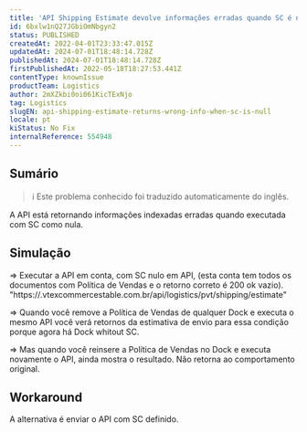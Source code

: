 ```yaml
---
title: 'API Shipping Estimate devolve informações erradas quando SC é nulo'
id: 6bxlw1nQ27JGbiOmNbgyn2
status: PUBLISHED
createdAt: 2022-04-01T23:33:47.015Z
updatedAt: 2024-07-01T18:48:14.728Z
publishedAt: 2024-07-01T18:48:14.728Z
firstPublishedAt: 2022-05-18T18:27:53.441Z
contentType: knownIssue
productTeam: Logistics
author: 2mXZkbi0oi061KicTExNjo
tag: Logistics
slugEN: api-shipping-estimate-returns-wrong-info-when-sc-is-null
locale: pt
kiStatus: No Fix
internalReference: 554948
---
```


## Sumário

>ℹ️ Este problema conhecido foi traduzido automaticamente do inglês.



A API está retornando informações indexadas erradas quando executada com SC como nula.



## Simulação



=> Executar a API em conta, com SC nulo em API, (esta conta tem todos os documentos com Política de Vendas e o retorno correto é 200 ok vazio).
"https://.vtexcommercestable.com.br/api/logistics/pvt/shipping/estimate"

=> Quando você remove a Política de Vendas de qualquer Dock e executa o mesmo API você verá retornos da estimativa de envio para essa condição porque agora há Dock whitout SC.

=> Mas quando você reinsere a Política de Vendas no Dock e executa novamente o API, ainda mostra o resultado. Não retorna ao comportamento original.



## Workaround


A alternativa é enviar o API com SC definido.

